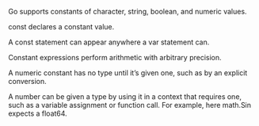 
Go supports constants of character, string, boolean, and numeric values.

const declares a constant value.

A const statement can appear anywhere a var statement can.

Constant expressions perform arithmetic with arbitrary precision.

A numeric constant has no type until it’s given one, such as by an explicit conversion.

A number can be given a type by using it in a context that requires one, such as a variable assignment or function call. For example, here math.Sin expects a float64.